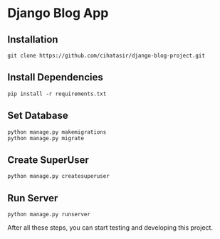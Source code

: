 # Django Blog App
## Installation
```
git clone https://github.com/cihatasir/django-blog-project.git
```

## Install Dependencies
```
pip install -r requirements.txt
```

## Set Database
```
python manage.py makemigrations
python manage.py migrate
```

## Create SuperUser
```
python manage.py createsuperuser
```

## Run Server
```
python manage.py runserver
```

After all these steps, you can start testing and developing this project.